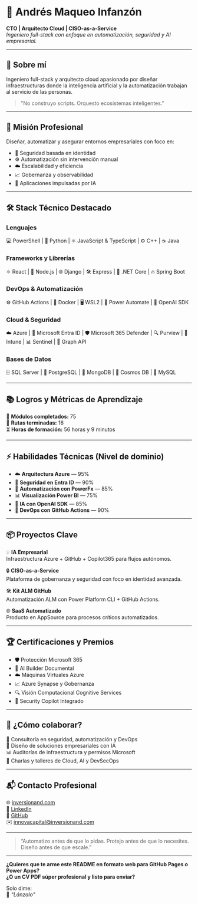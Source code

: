 # 🚀 Andrés Maqueo Infanzón

**CTO | Arquitecto Cloud | CISO-as-a-Service**  
*Ingeniero full-stack con enfoque en automatización, seguridad y AI empresarial.*

---

## 👋 Sobre mí

Ingeniero full-stack y arquitecto cloud apasionado por diseñar infraestructuras donde la inteligencia artificial y la automatización trabajan al servicio de las personas.

> "No construyo scripts. Orquesto ecosistemas inteligentes."

---

## 🧠 Misión Profesional

Diseñar, automatizar y asegurar entornos empresariales con foco en:

- 🔐 Seguridad basada en identidad  
- ⚙️ Automatización sin intervención manual  
- ☁️ Escalabilidad y eficiencia  
- 📈 Gobernanza y observabilidad  
- 🤖 Aplicaciones impulsadas por IA  

---

## 🛠️ Stack Técnico Destacado

### Lenguajes
💻 PowerShell | 🐍 Python | ⚛️ JavaScript & TypeScript | ⚙️ C++ | ☕ Java

### Frameworks y Librerías
⚛️ React | 🚀 Node.js | 🌐 Django | 🛠️ Express | 💎 .NET Core | 🔥 Spring Boot

### DevOps & Automatización
⚙️ GitHub Actions | 🐳 Docker | 🖥️ WSL2 | 🤖 Power Automate | 🤖 OpenAI SDK

### Cloud & Seguridad
☁️ Azure | 🔑 Microsoft Entra ID | 🛡️ Microsoft 365 Defender | 🔍 Purview | 🔐 Intune | 📊 Sentinel | 📡 Graph API

### Bases de Datos
🗄️ SQL Server | 🐘 PostgreSQL | 🍃 MongoDB | 🌌 Cosmos DB | 🐬 MySQL

---

## 📚 Logros y Métricas de Aprendizaje

🎯 **Módulos completados:** 75  
📖 **Rutas terminadas:** 16  
⏳ **Horas de formación:** 56 horas y 9 minutos  

---

## ⚡ Habilidades Técnicas (Nivel de dominio)

- ☁️ **Arquitectura Azure** — 95%  
- 🔐 **Seguridad en Entra ID** — 90%  
- 🤖 **Automatización con PowerFx** — 85%  
- 📊 **Visualización Power BI** — 75%  
- 🧠 **IA con OpenAI SDK** — 85%  
- 🚀 **DevOps con GitHub Actions** — 90%  

---

## 📦 Proyectos Clave

💡 **IA Empresarial**  
Infraestructura Azure + GitHub + Copilot365 para flujos autónomos.

🔒 **CISO-as-a-Service**  
Plataforma de gobernanza y seguridad con foco en identidad avanzada.

🛠️ **Kit ALM GitHub**  
Automatización ALM con Power Platform CLI + GitHub Actions.

🌐 **SaaS Automatizado**  
Producto en AppSource para procesos críticos automatizados.

---

## 🏆 Certificaciones y Premios

- 🛡️ Protección Microsoft 365  
- 🤖 AI Builder Documental  
- ☁️ Máquinas Virtuales Azure  
- 📈 Azure Synapse y Gobernanza  
- 🔍 Visión Computacional Cognitive Services  
- 🧠 Security Copilot Integrado  

---

## 🤝 ¿Cómo colaborar?

💼 Consultoría en seguridad, automatización y DevOps  
🧪 Diseño de soluciones empresariales con IA  
📊 Auditorías de infraestructura y permisos Microsoft  
🎤 Charlas y talleres de Cloud, AI y DevSecOps  

---

## 📬 Contacto Profesional

🌐 [inversionand.com](https://inversionand.com)  
🔗 [LinkedIn](https://linkedin.com/in/maqueo)  
🐙 [GitHub](https://github.com/AndrésMaqueo)  
✉️ innovacapital@inversionand.com  

---

> “Automatizo antes de que lo pidas. Protejo antes de que lo necesites. Diseño antes de que escale.”

---

**¿Quieres que te arme este README en formato web para GitHub Pages o Power Apps?**  
**¿O un CV PDF súper profesional y listo para enviar?**  

Solo dime:  
🚀 *"Lánzalo"*

